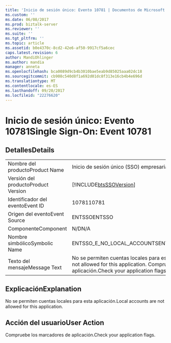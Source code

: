 ```yaml
---
title: 'Inicio de sesión único: Evento 10781 | Documentos de Microsoft'
ms.custom: ''
ms.date: 06/08/2017
ms.prod: biztalk-server
ms.reviewer: ''
ms.suite: ''
ms.tgt_pltfrm: ''
ms.topic: article
ms.assetid: b0e4370c-8cd2-42e6-af50-9917cf5a6cec
caps.latest.revision: 6
author: MandiOhlinger
ms.author: mandia
manager: anneta
ms.openlocfilehash: bca0089d9cb4b3010bae5eab9d85025aaa02dc18
ms.sourcegitcommit: cb908c540d8f1a692d01dc8f313e16cb4b4e696d
ms.translationtype: MT
ms.contentlocale: es-ES
ms.lasthandoff: 09/20/2017
ms.locfileid: "22276620"
---
```

# <a name="single-sign-on-event-10781"></a><span data-ttu-id="e1a93-102">Inicio de sesión único: Evento 10781</span><span class="sxs-lookup"><span data-stu-id="e1a93-102">Single Sign-On: Event 10781</span></span>
## <a name="details"></a><span data-ttu-id="e1a93-103">Detalles</span><span class="sxs-lookup"><span data-stu-id="e1a93-103">Details</span></span>  
  
|||  
|-|-|  
|<span data-ttu-id="e1a93-104">Nombre del producto</span><span class="sxs-lookup"><span data-stu-id="e1a93-104">Product Name</span></span>|<span data-ttu-id="e1a93-105">Inicio de sesión único (SSO) empresarial</span><span class="sxs-lookup"><span data-stu-id="e1a93-105">Enterprise Single Sign-On</span></span>|  
|<span data-ttu-id="e1a93-106">Versión del producto</span><span class="sxs-lookup"><span data-stu-id="e1a93-106">Product Version</span></span>|[!INCLUDE[btsSSOVersion](../includes/btsssoversion-md.md)]|  
|<span data-ttu-id="e1a93-107">Identificador del evento</span><span class="sxs-lookup"><span data-stu-id="e1a93-107">Event ID</span></span>|<span data-ttu-id="e1a93-108">10781</span><span class="sxs-lookup"><span data-stu-id="e1a93-108">10781</span></span>|  
|<span data-ttu-id="e1a93-109">Origen del evento</span><span class="sxs-lookup"><span data-stu-id="e1a93-109">Event Source</span></span>|<span data-ttu-id="e1a93-110">ENTSSO</span><span class="sxs-lookup"><span data-stu-id="e1a93-110">ENTSSO</span></span>|  
|<span data-ttu-id="e1a93-111">Componente</span><span class="sxs-lookup"><span data-stu-id="e1a93-111">Component</span></span>|<span data-ttu-id="e1a93-112">N/D</span><span class="sxs-lookup"><span data-stu-id="e1a93-112">N/A</span></span>|  
|<span data-ttu-id="e1a93-113">Nombre simbólico</span><span class="sxs-lookup"><span data-stu-id="e1a93-113">Symbolic Name</span></span>|<span data-ttu-id="e1a93-114">ENTSSO_E_NO_LOCAL_ACCOUNTS</span><span class="sxs-lookup"><span data-stu-id="e1a93-114">ENTSSO_E_NO_LOCAL_ACCOUNTS</span></span>|  
|<span data-ttu-id="e1a93-115">Texto del mensaje</span><span class="sxs-lookup"><span data-stu-id="e1a93-115">Message Text</span></span>|<span data-ttu-id="e1a93-116">No se permiten cuentas locales para esta aplicación.</span><span class="sxs-lookup"><span data-stu-id="e1a93-116">Local accounts are not allowed for this application.</span></span> <span data-ttu-id="e1a93-117">Compruebe los marcadores de aplicación.</span><span class="sxs-lookup"><span data-stu-id="e1a93-117">Check your application flags.</span></span>|  
  
## <a name="explanation"></a><span data-ttu-id="e1a93-118">Explicación</span><span class="sxs-lookup"><span data-stu-id="e1a93-118">Explanation</span></span>  
 <span data-ttu-id="e1a93-119">No se permiten cuentas locales para esta aplicación.</span><span class="sxs-lookup"><span data-stu-id="e1a93-119">Local accounts are not allowed for this application.</span></span>  
  
## <a name="user-action"></a><span data-ttu-id="e1a93-120">Acción del usuario</span><span class="sxs-lookup"><span data-stu-id="e1a93-120">User Action</span></span>  
 <span data-ttu-id="e1a93-121">Compruebe los marcadores de aplicación.</span><span class="sxs-lookup"><span data-stu-id="e1a93-121">Check your application flags.</span></span>